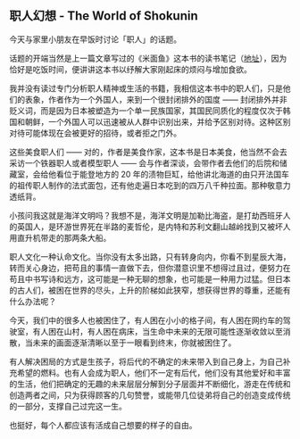 ## 职人幻想 - The World of Shokunin

今天与家里小朋友在早饭时讨论「职人」的话题。

话题的开端当然是上一篇文章写过的《米面鱼》这本书的读书笔记（[地址](https://someonegao.com/rice-noodle-fish-deep-travels-through-japans-food-culture)），因为恰好是吃饭时间，便讲讲这本书以纾解大家刚起床的烦闷与增加食欲。

我并没有读过专门分析职人精神或生活的书籍，我相信这本书中的职人们，只是他们的表象，作者作为一个外国人，来到一个很封闭排外的国度 —— 封闭排外并非贬义词，而是因为日本被塑造为一个单一民族国家，其国民同质化的程度仅次于韩国和朝鲜，一个外国人可以迅速被从人群中识别出来，并给予区别对待。这种区别对待可能体现在会被更好的招待，或者拒之门外。

这些美食职人们 —— 对的，作者是美食作家，这本书是日本美食，他当然不会去采访一个铁器职人或者模型职人 —— 会与作者深谈，会带作者去他们的后院和储藏室，会给他看位于能登地方的 20 年的渍物巨缸，给他讲北海道的由只开法国车的祖传职人制作的法式面包，还有他走遍日本吃到的四万八千种拉面。那种敬意力透纸背。

小孩问我这就是海洋文明吗？我想不是，海洋文明是加勒比海盗，是打劫西班牙人的英国人，是环游世界死在半路的麦哲伦，是内特和苏利文翻山越岭找到又被坏人用直升机带走的那两条大船。

职人文化一种认命文化。当你没有太多出路，只有转身向内，你看不到星辰大海，转而关心身边，把苟且的事情一直做下去，但你潜意识里不想得过且过，便努力在苟且中书写诗和远方，这可能是一种无聊的想象，也可能是一种用力过猛。但日本的古人们，被困在世界的尽头，上升的阶梯如此狭窄，想获得世界的尊重，还能有什么办法呢？

今天，我们中的很多人也被困住了，有人困在小小的格子间，有人困在网约车的驾驶室，有人困在山村，有人困在病床，当生命中未来的无限可能性逐渐收敛以至消散，当未来的画面逐渐清晰以至于一眼看到终末，你就被困住了。

有人解决困局的方式是生孩子，将后代的不确定的未来带入到自己身上，为自己补充希望的燃料。也有人会成为职人，他们不一定有后代，他们没有其他爱好和丰富的生活，他们把确定的无趣的未来层层分解到分子层面并不断细化，游走在传统和创造两者之间，只为获得顾客的几句赞誉，或能带几位徒弟将自己的创造变成传统的一部分，支撑自己过完这一生。

也挺好，每个人都应该有活成自己想要的样子的自由。